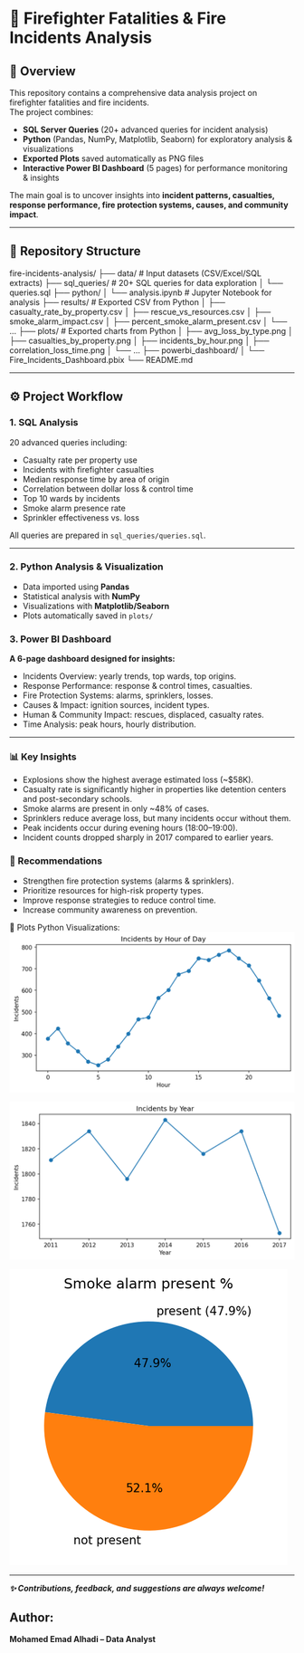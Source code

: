 # 🚒 Firefighter Fatalities & Fire Incidents Analysis

## 📖 Overview

This repository contains a comprehensive data analysis project on firefighter fatalities and fire incidents.  
The project combines:

- **SQL Server Queries** (20+ advanced queries for incident analysis)  
- **Python** (Pandas, NumPy, Matplotlib, Seaborn) for exploratory analysis & visualizations  
- **Exported Plots** saved automatically as PNG files  
- **Interactive Power BI Dashboard** (5 pages) for performance monitoring & insights  

The main goal is to uncover insights into **incident patterns, casualties, response performance, fire protection systems, causes, and community impact**.

---

## 📂 Repository Structure

fire-incidents-analysis/
├── data/ # Input datasets (CSV/Excel/SQL extracts)
├── sql_queries/ # 20+ SQL queries for data exploration
│ └── queries.sql
├── python/
│ └── analysis.ipynb # Jupyter Notebook for analysis
├── results/ # Exported CSV from Python
│ ├── casualty_rate_by_property.csv
│ ├── rescue_vs_resources.csv
│ ├── smoke_alarm_impact.csv
│ ├── percent_smoke_alarm_present.csv
│ └── ...
├── plots/ # Exported charts from Python
│ ├── avg_loss_by_type.png
│ ├── casualties_by_property.png
│ ├── incidents_by_hour.png
│ ├── correlation_loss_time.png
│ └── ...
├── powerbi_dashboard/
│ └── Fire_Incidents_Dashboard.pbix
└── README.md

---

## ⚙️ Project Workflow

### 1. SQL Analysis

20 advanced queries including:

- Casualty rate per property use  
- Incidents with firefighter casualties  
- Median response time by area of origin  
- Correlation between dollar loss & control time  
- Top 10 wards by incidents  
- Smoke alarm presence rate  
- Sprinkler effectiveness vs. loss  

All queries are prepared in `sql_queries/queries.sql`.

---

### 2. Python Analysis & Visualization

- Data imported using **Pandas**  
- Statistical analysis with **NumPy**  
- Visualizations with **Matplotlib/Seaborn**  
- Plots automatically saved in `plots/`  

### 3. Power BI Dashboard

**A 6-page dashboard designed for insights:**

- Incidents Overview: yearly trends, top wards, top origins.
- Response Performance: response & control times, casualties.
- Fire Protection Systems: alarms, sprinklers, losses.
- Causes & Impact: ignition sources, incident types.
- Human & Community Impact: rescues, displaced, casualty rates.
- Time Analysis: peak hours, hourly distribution.

---

### 📊 Key Insights

- Explosions show the highest average estimated loss (~$58K).
- Casualty rate is significantly higher in properties like detention centers and post-secondary schools.
- Smoke alarms are present in only ~48% of cases.
- Sprinklers reduce average loss, but many incidents occur without them.
- Peak incidents occur during evening hours (18:00–19:00).
- Incident counts dropped sharply in 2017 compared to earlier years.


### 📌 Recommendations

- Strengthen fire protection systems (alarms & sprinklers).
- Prioritize resources for high-risk property types.
- Improve response strategies to reduce control time.
- Increase community awareness on prevention.

📸 Plots
Python Visualizations:
![incidents by hour](plots/incidents_by_hour.png)

![incidents by year](plots/incidents_by_year.png)

![percent smoke alarm present](plots/percent_smoke_alarm_present.png)

---

***✨ Contributions, feedback, and suggestions are always welcome!***

## Author:
**Mohamed Emad Alhadi – Data Analyst**
